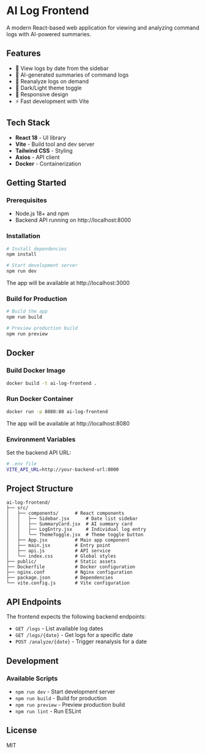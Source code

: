 # AI Log Frontend

A modern React-based web application for viewing and analyzing command logs with AI-powered summaries.

## Features

- 📅 View logs by date from the sidebar
- 🤖 AI-generated summaries of command logs
- 🔄 Reanalyze logs on demand
- 🌙 Dark/Light theme toggle
- 📱 Responsive design
- ⚡ Fast development with Vite

## Tech Stack

- **React 18** - UI library
- **Vite** - Build tool and dev server
- **Tailwind CSS** - Styling
- **Axios** - API client
- **Docker** - Containerization

## Getting Started

### Prerequisites

- Node.js 18+ and npm
- Backend API running on http://localhost:8000

### Installation

```bash
# Install dependencies
npm install

# Start development server
npm run dev
```

The app will be available at http://localhost:3000

### Build for Production

```bash
# Build the app
npm run build

# Preview production build
npm run preview
```

## Docker

### Build Docker Image

```bash
docker build -t ai-log-frontend .
```

### Run Docker Container

```bash
docker run -p 8080:80 ai-log-frontend
```

The app will be available at http://localhost:8080

### Environment Variables

Set the backend API URL:

```bash
# .env file
VITE_API_URL=http://your-backend-url:8000
```

## Project Structure

```
ai-log-frontend/
├── src/
│   ├── components/      # React components
│   │   ├── Sidebar.jsx      # Date list sidebar
│   │   ├── SummaryCard.jsx  # AI summary card
│   │   ├── LogEntry.jsx     # Individual log entry
│   │   └── ThemeToggle.jsx  # Theme toggle button
│   ├── App.jsx          # Main app component
│   ├── main.jsx         # Entry point
│   ├── api.js           # API service
│   └── index.css        # Global styles
├── public/              # Static assets
├── Dockerfile           # Docker configuration
├── nginx.conf           # Nginx configuration
├── package.json         # Dependencies
└── vite.config.js       # Vite configuration
```

## API Endpoints

The frontend expects the following backend endpoints:

- `GET /logs` - List available log dates
- `GET /logs/{date}` - Get logs for a specific date
- `POST /analyze/{date}` - Trigger reanalysis for a date

## Development

### Available Scripts

- `npm run dev` - Start development server
- `npm run build` - Build for production
- `npm run preview` - Preview production build
- `npm run lint` - Run ESLint

## License

MIT

